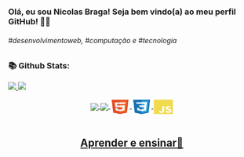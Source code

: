 <h3> Olá, eu sou Nicolas Braga!  Seja bem vindo(a) ao meu perfil GitHub! 👋🏻 </h3>  
<h4></h4>   
           
<h6> #desenvolvimentoweb, #computação e #tecnologia </h6>
   
<h3> 📚 Github Stats: <br></h3>
  
<div>
  <a href="[https://github.com/nicolasBraga01](https://github.com/nicolasBraga01)"> 
  <img height="170em" src="https://github-readme-stats.vercel.app/api?username=nicolasBraga01&show_icons=true&theme=onedark&include_all_commits=true&count_private=true"/>
  <img height="150em" src="https://github-readme-stats.vercel.app/api/top-langs/?username=nicolasBraga01&layout=compact&langs_count=16&theme=onedark"/>
</div>

<br>
  
<div align="center" style="display: inline_block">
   <img align="center" src="https://cdn.jsdelivr.net/gh/devicons/devicon/icons/vscode/vscode-original.svg" width="30px">
  <img align="center" src="https://cdn.jsdelivr.net/gh/devicons/devicon/icons/bootstrap/bootstrap-original.svg" width="30px">
  <img align="center" alt="Ally-HTML" height="30" width="40" src="https://raw.githubusercontent.com/devicons/devicon/master/icons/html5/html5-original.svg">
  <img align="center" alt="Ally-CSS" height="30" width="40" src="https://raw.githubusercontent.com/devicons/devicon/master/icons/css3/css3-original.svg">
  <img align="center" alt="Ally-Js" height="30" width="40" src="https://raw.githubusercontent.com/devicons/devicon/master/icons/javascript/javascript-plain.svg">
</div>
   <br>
<h2 align="center" >Aprender e ensinar🚀</h2>

